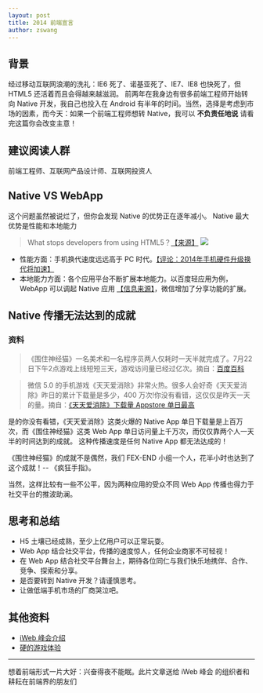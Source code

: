 ```yaml
---
layout: post
title: 2014 前端宣言
author: zswang
---
```


## 背景

经过移动互联网浪潮的洗礼：IE6 死了、诺基亚死了、IE7、IE8 也快死了，但 HTML5 还活着而且会得越来越滋润。
前两年在我身边有很多前端工程师开始转向 Native 开发，我自己也投入在 Android 有半年的时间。当然，选择是考虑到市场的因素，而今天：如果一个前端工程师想转 Native，我可以 **不负责任地说** 请看完这篇你会改变主意！

## 建议阅读人群

前端工程师、互联网产品设计师、互联网投资人

## Native VS WebApp

这个问题虽然被说烂了，但你会发现 Native 的优势正在逐年减小。
Native 最大优势是性能和本地能力

>What stops developers from using HTML5？[【来源】](http://www.visionmobile.com/blog/2013/12/html5-performance-is-fine-what-we-are-missing-is-tools/)
![](http://fex.baidu.com/img/light-component/webapp-issue.png)

* 性能方面：手机换代速度远远高于 PC 时代。[【评论：2014年手机硬件升级换代将加速】](http://www.cnii.com.cn/mobileinternet/2014-01/06/content_1282359.htm)
* 本地能力方面：各个应用平台不断扩展本地能力。以百度轻应用为例，WebApp 可以调起 Native 应用 [【信息来源】](http://clouda.com/blendapi/local/api_document)，微信增加了分享功能的扩展。

## Native 传播无法达到的成就

### 资料

>《围住神经猫》一名美术和一名程序员两人仅耗时一天半就完成了。7月22日下午2点游戏上线短短三天，游戏访问量已经过亿次。摘自：[百度百科](http://baike.baidu.com/view/14402403.htm)

>微信 5.0 的手机游戏《天天爱消除》非常火热。很多人会好奇《天天爱消除》昨日的累计下载量是多少，400 万次!你没有看错，这仅仅是昨天一天的量。摘自：[《天天爱消除》下载量 Appstore 单日最高](http://net.chinabyte.com/31/12685531.shtml)

是的你没有看错，《天天爱消除》这类火爆的 Native App 单日下载量是上百万次，而《围住神经猫》这类 Web App 单日访问量上千万次，而仅仅靠两个人一天半的时间达到的成就。
这种传播速度是任何 Native App 都无法达成的！

《围住神经猫》的成就不是偶然，我们 FEX-END 小组一个人，花半小时也达到了这个成就！-- 《疯狂手指》。

当然，这样比较有一些不公平，因为两种应用的受众不同 Web App 传播也得力于社交平台的推波助澜。

## 思考和总结

* H5 土壤已经成熟，至少上亿用户可以正常玩耍。
* Web App 结合社交平台，传播的速度惊人，任何企业商家不可轻视！
* 在 Web App 结合社交平台舞台上，期待各位同仁与我们快乐地携伴、合作、竞争、探索和分享。
* 是否要转到 Native 开发？请谨慎思考。
* 让做低端手机市场的厂商哭泣吧。

## 其他资料

* [iWeb 峰会介绍](http://2014.html5dw.com/)
* [硬的游戏体验](http://end.baidu.com/)

----

想着前端形式一片大好：兴奋得夜不能眠。此片文章送给 iWeb 峰会 的组织者和耕耘在前端界的朋友们